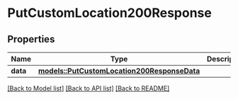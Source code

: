 # PutCustomLocation200Response

## Properties

Name | Type | Description | Notes
------------ | ------------- | ------------- | -------------
**data** | [**models::PutCustomLocation200ResponseData**](putCustomLocation_200_response_data.md) |  | 

[[Back to Model list]](../README.md#documentation-for-models) [[Back to API list]](../README.md#documentation-for-api-endpoints) [[Back to README]](../README.md)


